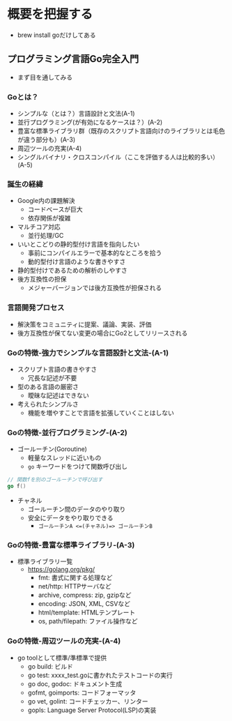 # 概要を把握する
- brew install goだけしてある

## プログラミング言語Go完全入門
- まず目を通してみる

### Goとは？
- シンプルな（とは？）言語設計と文法(A-1)
- 並行プログラミング(が有効になるケースは？）(A-2)
- 豊富な標準ライブラリ群（既存のスクリプト言語向けのライブラリとは毛色が違う部分も）(A-3)
- 周辺ツールの充実(A-4)
- シングルバイナリ・クロスコンパイル（ここを評価する人は比較的多い）(A-5)

### 誕生の経緯
- Google内の課題解決
  - コードベースが巨大
  - 依存関係が複雑
- マルチコア対応
  - 並行処理/GC
- いいとこどりの静的型付け言語を指向したい
  - 事前にコンパイルエラーで基本的なところを拾う
  - 動的型付け言語のような書きやすさ
- 静的型付けであるための解析のしやすさ
- 後方互換性の担保
  - メジャーバージョンでは後方互換性が担保される

### 言語開発プロセス
- 解決策をコミュニティに提案、議論、実装、評価
- 後方互換性が保てない変更の場合にGo2としてリリースされる


### Goの特徴-強力でシンプルな言語設計と文法-(A-1)
- スクリプト言語の書きやすさ
  - 冗長な記述が不要
- 型のある言語の厳密さ
  - 曖昧な記述はできない
- 考えられたシンプルさ
  - 機能を増やすことで言語を拡張していくことはしない

### Goの特徴-並行プログラミング-(A-2)
- ゴールーチン(Goroutine)
  - 軽量なスレッドに近いもの
  - `go` キーワードをつけて関数呼び出し

```go
// 関数fを別のゴールーチンで呼び出す
go f()
```

- チャネル
  - ゴールーチン間のデータのやり取り
  - 安全にデータをやり取りできる
    - `ゴールーチンA <=(チャネル)=> ゴールーチンB`

### Goの特徴-豊富な標準ライブラリ-(A-3)
- 標準ライブラリ一覧
  - https://golang.org/pkg/
    - fmt: 書式に関する処理など
    - net/http: HTTPサーバなど
    - archive, compress: zip, gzipなど
    - encoding: JSON, XML, CSVなど
    - html/template: HTMLテンプレート
    - os, path/filepath: ファイル操作など

### Goの特徴-周辺ツールの充実-(A-4)
- go toolとして標準/準標準で提供
  - go build: ビルド
  - go test: xxxx_test.goに書かれたテストコードの実行
  - go doc, godoc: ドキュメント生成
  - gofmt, goimports: コードフォーマッタ
  - go vet, golint: コードチェッカー、リンター
  - gopls: Language Server Protocol(LSP)の実装





